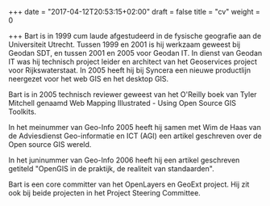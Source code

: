 +++
date = "2017-04-12T20:53:15+02:00"
draft = false
title = "cv"
weight = 0

+++
Bart is in 1999 cum laude afgestudeerd in de fysische geografie aan de Universiteit Utrecht. Tussen 1999 en 2001 is hij werkzaam geweest bij Geodan SDT, en tussen 2001 en 2005 voor Geodan IT. In dienst van Geodan IT was hij technisch project leider en architect van het Geoservices project voor Rijkswaterstaat. In 2005 heeft hij bij Syncera een nieuwe productlijn neergezet voor het web GIS en het desktop GIS.

Bart is in 2005 technisch reviewer geweest van het O'Reilly boek van Tyler Mitchell genaamd Web Mapping Illustrated - Using Open Source GIS Toolkits.

In het meinummer van Geo-Info 2005 heeft hij samen met Wim de Haas van de Adviesdienst Geo-informatie en ICT (AGI) een artikel geschreven over de Open source GIS wereld.

In het juninummer van Geo-Info 2006 heeft hij een artikel geschreven getiteld "OpenGIS in de praktijk, de realiteit van standaarden".

Bart is een core committer van het OpenLayers en GeoExt project. Hij zit ook bij beide projecten in het Project Steering Committee.
